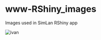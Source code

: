 # www-RShiny_images
Images used in SimLan RShiny app

![ivan](https://user-images.githubusercontent.com/8875319/47420268-54998b00-d77e-11e8-9d5a-390aa977a610.jpg)
